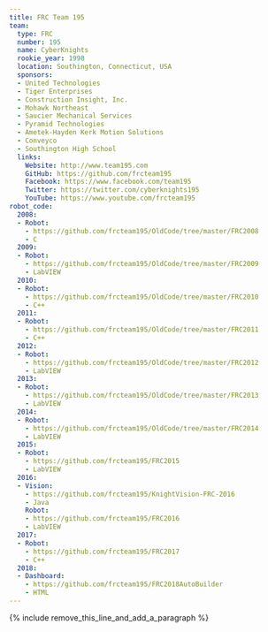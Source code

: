 ```yaml
---
title: FRC Team 195
team:
  type: FRC
  number: 195
  name: CyberKnights
  rookie_year: 1998
  location: Southington, Connecticut, USA
  sponsors:
  - United Technologies
  - Tiger Enterprises
  - Construction Insight, Inc.
  - Mohawk Northeast
  - Saucier Mechanical Services
  - Pyramid Technologies
  - Ametek-Hayden Kerk Motion Solutions
  - Conveyco
  - Southington High School
  links:
    Website: http://www.team195.com
    GitHub: https://github.com/frcteam195
    Facebook: https://www.facebook.com/team195
    Twitter: https://twitter.com/cyberknights195
    YouTube: https://www.youtube.com/frcteam195
robot_code:
  2008:
  - Robot:
    - https://github.com/frcteam195/OldCode/tree/master/FRC2008
    - C
  2009:
  - Robot:
    - https://github.com/frcteam195/OldCode/tree/master/FRC2009
    - LabVIEW
  2010:
  - Robot:
    - https://github.com/frcteam195/OldCode/tree/master/FRC2010
    - C++
  2011:
  - Robot:
    - https://github.com/frcteam195/OldCode/tree/master/FRC2011
    - C++
  2012:
  - Robot:
    - https://github.com/frcteam195/OldCode/tree/master/FRC2012
    - LabVIEW
  2013:
  - Robot:
    - https://github.com/frcteam195/OldCode/tree/master/FRC2013
    - LabVIEW
  2014:
  - Robot:
    - https://github.com/frcteam195/OldCode/tree/master/FRC2014
    - LabVIEW
  2015:
  - Robot:
    - https://github.com/frcteam195/FRC2015
    - LabVIEW
  2016:
  - Vision:
    - https://github.com/frcteam195/KnightVision-FRC-2016
    - Java
    Robot:
    - https://github.com/frcteam195/FRC2016
    - LabVIEW
  2017:
  - Robot:
    - https://github.com/frcteam195/FRC2017
    - C++
  2018:
  - Dashboard:
    - https://github.com/frcteam195/FRC2018AutoBuilder
    - HTML
---
```


{% include remove_this_line_and_add_a_paragraph %}
